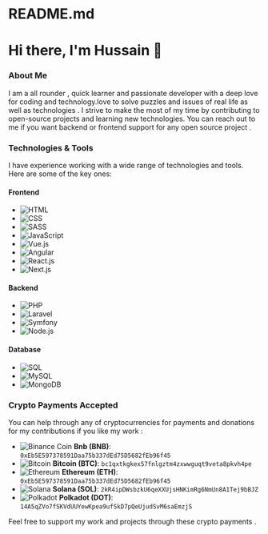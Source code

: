 # README.md
# Hi there, I'm Hussain 👋

### About Me

I am a all rounder , quick learner and passionate developer with a deep love for coding and technology.love to solve puzzles and issues of real life as well as technologies . I strive to make the most of my time by contributing to open-source projects and learning new technologies. You can reach out to me if you want backend or frontend support for any open source project .


### Technologies & Tools

I have experience working with a wide range of technologies and tools. Here are some of the key ones:

#### Frontend
- ![HTML](https://img.shields.io/badge/HTML-E34F26?style=flat-square&logo=html5&logoColor=white)
- ![CSS](https://img.shields.io/badge/CSS-1572B6?style=flat-square&logo=css3&logoColor=white)
- ![SASS](https://img.shields.io/badge/SASS-CC6699?style=flat-square&logo=sass&logoColor=white)
- ![JavaScript](https://img.shields.io/badge/JavaScript-F7DF1E?style=flat-square&logo=javascript&logoColor=black)
- ![Vue.js](https://img.shields.io/badge/Vue.js-35495E?style=flat-square&logo=vue.js&logoColor=4FC08D)
- ![Angular](https://img.shields.io/badge/Angular-DD0031?style=flat-square&logo=angular&logoColor=white)
- ![React.js](https://img.shields.io/badge/React.js-61DAFB?style=flat-square&logo=react&logoColor=black)
- ![Next.js](https://img.shields.io/badge/Next.js-000000?style=flat-square&logo=next.js&logoColor=white)

#### Backend
- ![PHP](https://img.shields.io/badge/PHP-777BB4?style=flat-square&logo=php&logoColor=white)
- ![Laravel](https://img.shields.io/badge/Laravel-FF2D20?style=flat-square&logo=laravel&logoColor=white)
- ![Symfony](https://img.shields.io/badge/Symfony-000000?style=flat-square&logo=symfony&logoColor=white)
- ![Node.js](https://img.shields.io/badge/Node.js-339933?style=flat-square&logo=node.js&logoColor=white)

#### Database
- ![SQL](https://img.shields.io/badge/SQL-4479A1?style=flat-square&logo=postgresql&logoColor=white)
- ![MySQL](https://img.shields.io/badge/MySQL-4479A1?style=flat-square&logo=mysql&logoColor=white)
- ![MongoDB](https://img.shields.io/badge/MongoDB-47A248?style=flat-square&logo=mongodb&logoColor=white)

### Crypto Payments Accepted

You can help through any of cryptocurrencies for payments and donations for my contributions if you like my work :

- ![Binance Coin](https://img.shields.io/badge/-BNB-F0B90B?style=flat&logo=binance&logoColor=white) **Bnb (BNB)**: `0xEb5E597378591Daa75b337dEd75D5682fEb96f45`
- ![Bitcoin](https://img.shields.io/badge/-BTC-F7931A?style=flat&logo=bitcoin&logoColor=white) **Bitcoin (BTC)**: `bc1qxtkgkex57fnlgztm4zxwwguqt9veta8pkvh4pe`
- ![Ethereum](https://img.shields.io/badge/-ETH-3C3C3D?style=flat&logo=ethereum&logoColor=white) **Ethereum (ETH)**: `0xEb5E597378591Daa75b337dEd75D5682fEb96f45`
- ![Solana](https://img.shields.io/badge/-SOL-4E44CE?style=flat&logo=solana&logoColor=white) **Solana (SOL)**: `2kR4ipDWsbzkU6qeXXUjsHNKimRg6NmUn8A1Tej9bBJZ`
- ![Polkadot](https://img.shields.io/badge/-DOT-E6007A?style=flat&logo=polkadot&logoColor=white) **Polkadot (DOT)**: `14A5qZVo7fSKVdUUYewKpea9ufSkD7pQeUjudSvM6saEmzjS`


Feel free to support my work and projects through these crypto payments .


